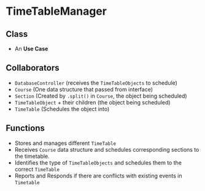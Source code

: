 # TimeTableManager

## Class
* An **Use Case**

## Collaborators
* `DatabaseController` (receives the `TimeTableObjects` to schedule)
* `Course` (One data structure that passed from interface)
* `Section` (Created by `.split()` in `Course`, the object being scheduled)
* `TimeTableObject` + their children (the object being scheduled)
* `TimeTable` (Schedules the object into)

## Functions
* Stores and manages different `TimeTable` 
* Receives `Course` data structure and schedules corresponding sections to the timetable.
* Identifies the type of `TimeTableObjects` and schedules them to the correct `TimeTable`
* Reports and Responds if there are conflicts with existing events in `Timetable`

